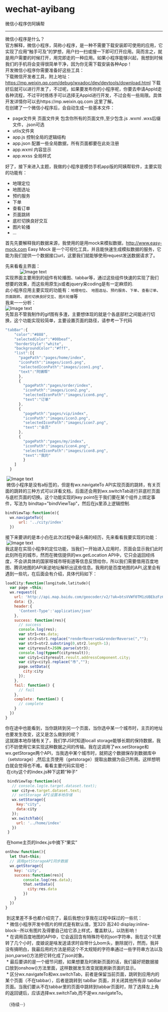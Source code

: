 # wechat-ayibang
微信小程序仿阿姨帮
_______
微信小程序是什么？<br>
官方解释，微信小程序，简称小程序，是一种不需要下载安装即可使用的应用，它实现了应用“触手可及”的梦想，用户扫一扫或搜一下即可打开应用。简而言之，就是用户需要的时候打开，用完即走的一种应用。如果小程序能够兴起，我想到时候我们的手机将会变得很简单干净，因为你无需下载安装各种App！<br>
开发微信小程序你需要准备好这些工具：<br>
下载微信开发者工具，附上地址：https://mp.weixin.qq.com/debug/wxadoc/dev/devtools/download.html 下载好后就可以进行开发了，不过呢，如果要发布你的小程序呢，你要去申请AppId走各种流程，不过平时练练手可以选择无Appid进行开发，不过会有一些局限。具体开发详情你可以去https://mp.weixin.qq.com 这里了解。<br>
在创建了一个微信小程序后，会自动生成一些基本文件：<br>
* page文件夹 页面文件夹 包含你所有的页面文件,至少包含.js .wxml .wxs后缀文件，.json可选
* utlis文件夹
* app.js 控制全局的逻辑结构
* app.json 配置一些全局数据，所有页面都要在此处注册
* app.wxml 内容显示
* app.wxss 全局样式

好了，接下来进入主题，我做的小程序是模仿手机app版的阿姨帮软件，主要实现的功能有：<br>
* 地理定位
* 地图选址
* 预约服务
* 下单
* 查看订单
* 页面跳转
* 底栏切换良好交互
* 图片轮播
* ...

首先先要解释我的数据来源，我使用的是用mock来模拟数据，http://www.easy-mock.com Easy Mock 是一个可视化工具，并且能快速生成模拟数据的服务，它能为我们提供一个数据接口url，这要我们就能够使用request发送数据请求了。<br>

先来看看主界面：<br>
              ![Image text](https://github.com/Sukura7/wechat-ayibang/blob/master/images/ayibang.JPG) <br>
实现界面主要用到的组件有轮播图、tabbar等，通过这些组件快速的实现了我们想要的效果，而这些用原生js或者jquery来coding是有一定麻烦的.<br>
此小程序应用主要实现的功能有：`地理地位`、 `地图选址`、`预约服务`、`下单`、`查看订单`、`页面跳转`、`底栏切换良好交互`、`图片轮播`等<br>我来一一分析：<br>
![Image text](https://github.com/Sukura7/wechat-ayibang/blob/master/images/tabbar.gif) <br>
先暂且不管我制作的gif图有多渣，主要想体现的就是个各底部栏之间能进行切换，这个功能实现较简单，主要设置页面的路径，请参考一下代码<br>
```javascript
"tabBar":{
    "color":"#888",
    "selectedColor":"#00beaf",
    "borderStyle":"white",
    "backgroundColor":"#fff",
    "list":[{
      "pagePath":"pages/home/index",
      "iconPath":"images/icon5.png",
      "selectedIconPath":"images/icon1.png",
      "text":"阿姨帮"
      },
      {
        "pagePath":"pages/order/index",
        "iconPath":"images/icon2.png",
        "selectedIconPath":"images/icon6.png",
        "text":"订单"
      },
      {
        "pagePath":"pages/vip/index",
        "iconPath":"images/icon3.png",
        "selectedIconPath":"images/icon7.png",
        "text":"会员"
      },
      {
        "pagePath":"pages/my/index",
        "iconPath":"images/icon4.png",
        "selectedIconPath":"images/icon8.png",
        "text":"我的"
        }
    ]
  }
  ```
  ![Image text](https://github.com/Sukura7/wechat-ayibang/blob/master/images/pagechange.gif) <br>
 微信小程序是没有a标签的，但是有wx.navigateTo API实现页面的跳转，有关页面的跳转的三种方式可以详看文档，后面还会用到wx.switchTab进行非底栏页面与底栏页面的切换。这个功能实现的key point在于我们要在某个组件上绑定事件，写法为 bindtap="bindViewTap"，然后在js里添上逻辑控制.<br>
  ```javascript
  bindViewTap:function(e){
    wx.navigateTo({
        url: '../city/index'
    })
 ```
 接下来要讲的是本小白在此次过程中最头痛的经历，先来看看我要实现的功能：<br>
  ![Image text](https://github.com/Sukura7/wechat-ayibang/blob/master/images/citychange.gif) <br>
 我这是在实现小程序的定位功能，当我们一开始进入应用时，页面会显示我们此时此刻所在的城市，然而在微信提供的wx.getLocation API中，它只会返回经纬度，不会讲具体的国家呀城市呀街道等信息反馈给你，所以我们需要借用百度地图、腾讯地图的API来逆地址解析出这些信息。我用的是百度地图的API,这里会有遇到一些坑，在后面会有介绍，具体代码如下：<br>

  ```javascript
  loadCity:function(longitude,latitude){
    var page =this;
    wx.request({
      url: 'http://api.map.baidu.com/geocoder/v2/?ak=btsVVWf0TM1zUBEbzFz6QqWF&callback=renderReverse&location='+latitude+','+longitude+'&output=json&pois=1',
      data: {},
      header:{
        'Content-Type':'application/json'
      },
      success: function(res){
        // success
        console.log(res);
        var str1=res.data;
        var str2=str1.replace("renderReverse&&renderReverse(","");
        var str3=str2.substring(0,str2.length-1);
        var cityresult=JSON.parse(str3);
        console.log(typeof(cityresult));
        var city1=cityresult.result.addressComponent.city;
        var city=city1.replace("市","");
        page.setData({
          city:city
        });
      },
      fail: function() {
        // fail
      },
      complete: function() {
        // complete
      }
    })
  } 
 ```
你在途中也能看到，当你跳转到另一个页面，当你选中某一个城市时，主页的地址也要发生改变，这又是怎么做到的呢？<br>
这就跟本地存储有关了，我们学JS时知道locall storage能够长期的保持数据，我们不妨使用它来实现这种数据之间的传输。我在这调用了wx.setStorage和   wx.getStorage两个API，当我选中某个城市时，就把这个数据保存到数据库中（setstorage）,然后主页使用（getstorage）提取出数据为自己所用。这样想明白就会觉得也不难。看看主要代码实现吧：<br>
  在city这个的index.js种下这颗“种子”<br>
 
 ```javascript
  bindViewTap:function(e){
    // console.log(e.target.dataset.text);
    var city=e.target.dataset.text;
    // setStorage API设置本地存储
    wx.setStorage({
      key:"city",
      data:city
    });
    wx.switchTab({
      url: '../home/index'
    })
  }
  ```
  在home主页的Index.js中摘下“果实”<br>
  ```javascript
  onShow:function(){
    let that=this;
    // 调用getStorageAPI同步数据
    wx.getStorage({
      key: 'city',
      success:function(res){
          console.log(res.data);
          that.setData({
            city:res.data
          })
      }
    })
  }
  ```
  到这里差不多也都介绍完了，最后我想分享我在过程中踩过的一些坑：<br>
  * 微信小程序开发中图片的样式是有默认值，宽320 高240 display:inline-block···所以有图片及得要自己给它添上样式，覆盖默认，以防影响！<br>
  * 在调用百度地图的API中，它会返回含有特殊符号的json字符串，我在这个坑里转了几个小时，度娘说是啥发送请求时自带什么bom头，删除就行，然而，我并没有搞明白，我最后用的方法是把这个不太规矩的字符串通过一些字符串方法以及json,parse()方法把它转化成了json对象。<br>
  * 最后要讲的是一个细节问题，如果想要及时刷新页面的话，我们最好把数据接口放到onshow()方法里面，这样数据发生改变就能刷新页面的显示。<br>
  * 区分wx.navigateTo和wx.switchTab，前者是保留当前页面，跳转到应用内的某个页面（不在tabbar），后者是跳转到 tabBar 页面，并关闭其他所有非 tabBar 页面。当我们要从不在tabbar里的页面中跳转到tabbar页面时，除了选择左上角的返回键后，应该选择wx.switchTab,而不是wx.navigateTo。<br>
  <br>
  （待续···）
  
 
